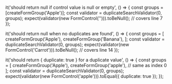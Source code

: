 it('should return null if control value is null or empty', () => {
  const groups = [createFormGroup('Apple')];
  const validator = duplicateSearchValidator(0, groups);
  expect(validator(new FormControl(''))).toBeNull(); // covers line 7
});

it('should return null when no duplicates are found', () => {
  const groups = [
    createFormGroup('Apple'),
    createFormGroup('Banana'),
  ];
  const validator = duplicateSearchValidator(0, groups);
  expect(validator(new FormControl('Carrot'))).toBeNull(); // covers line 14
});

it('should return { duplicate: true } for a duplicate value', () => {
  const groups = [
    createFormGroup('Apple'),
    createFormGroup('apple'), // same as index 0
  ];
  const validator = duplicateSearchValidator(0, groups);
  expect(validator(new FormControl('apple'))).toEqual({ duplicate: true });
});